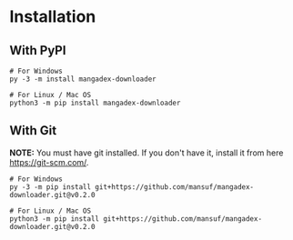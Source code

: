 # Installation

## With PyPI

```shell
# For Windows
py -3 -m install mangadex-downloader

# For Linux / Mac OS
python3 -m pip install mangadex-downloader
```

## With Git 

**NOTE:** You must have git installed. If you don't have it, install it from here https://git-scm.com/.

```shell
# For Windows
py -3 -m pip install git+https://github.com/mansuf/mangadex-downloader.git@v0.2.0

# For Linux / Mac OS
python3 -m pip install git+https://github.com/mansuf/mangadex-downloader.git@v0.2.0
```
